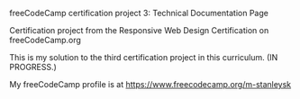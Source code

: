 freeCodeCamp certification project 3: Technical Documentation Page

Certification project from the Responsive Web Design Certification on freeCodeCamp.org

This is my solution to the third certification project in this curriculum. (IN PROGRESS.)

My freeCodeCamp profile is at https://www.freecodecamp.org/m-stanleysk
